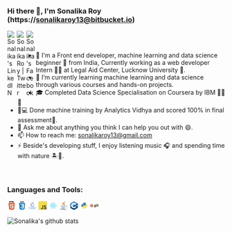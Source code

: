 ### Hi there 👋, I'm Sonalika Roy (https://sonalikaroy13@bitbucket.io)

<a href="https://www.linkedin.com/in/sonalikaroy">
  <img align="left" alt="Sonalika's LinkedIN" width="22px" src="https://cdn.jsdelivr.net/npm/simple-icons@v3/icons/linkedin.svg" />
</a>
<a href="https://twitter.com/sonalikaroy13">
  <img align="left" alt="Sonalika Roy | Twitter" width="22px" src="https://cdn.jsdelivr.net/npm/simple-icons@v3/icons/twitter.svg" />
</a>
<a href="https://www.facebook.com/sonalika.roy.9803">
  <img align="left" alt="Sonalika's Facebook" width="22px" src="https://cdn.jsdelivr.net/npm/simple-icons@v3/icons/facebook.svg" />
</a>

<br />
<br />

- 🔭 I'm a Front end developer, machine learning and data science beginner 🚀 from India, Currently working as a web developer Intern 🙍🏽 at Legal Aid Center, Lucknow University 👯.
- 🌱 I’m currently learning machine learning and data science through various courses and hands-on projects.
- 🎓 Completed Data Science Specialisation on Coursera by IBM 👨🏽💼 
- 👨💻 Done machine training by Analytics Vidhya and scored 100% in final assessment🥇.
- 💬 Ask me about anything you think I can help you out with 😄.
- 📫 How to reach me: sonalikaroy13@gmail.com
- ⚡ Beside's developing stuff, I enjoy listening music 🎧 and spending time with nature 🏝️🗻. 
<br />

### **Languages and Tools:**
<code><img height="20" src="https://raw.githubusercontent.com/github/explore/80688e429a7d4ef2fca1e82350fe8e3517d3494d/topics/html/html.png"></code>
<code><img height="20" src="https://raw.githubusercontent.com/github/explore/80688e429a7d4ef2fca1e82350fe8e3517d3494d/topics/css/css.png"></code>
<code><img height="20" src="https://raw.githubusercontent.com/github/explore/80688e429a7d4ef2fca1e82350fe8e3517d3494d/topics/c/c.png"></code>
<code><img height="20" src="https://raw.githubusercontent.com/github/explore/80688e429a7d4ef2fca1e82350fe8e3517d3494d/topics/javascript/javascript.png"></code>
<code><img height="20" src="https://raw.githubusercontent.com/github/explore/80688e429a7d4ef2fca1e82350fe8e3517d3494d/topics/react/react.png"></code>
<code><img height="20" src="https://raw.githubusercontent.com/github/explore/80688e429a7d4ef2fca1e82350fe8e3517d3494d/topics/java/java.png"></code>
<code><img height="20" src="https://raw.githubusercontent.com/github/explore/80688e429a7d4ef2fca1e82350fe8e3517d3494d/topics/cpp/cpp.png"></code>
<code><img height="20" src="https://raw.githubusercontent.com/github/explore/80688e429a7d4ef2fca1e82350fe8e3517d3494d/topics/python/python.png"></code>
<code><img height="20" src="https://raw.githubusercontent.com/github/explore/80688e429a7d4ef2fca1e82350fe8e3517d3494d/topics/git/git.png"></code>
<br />

![Sonalika's github stats](https://github-readme-stats.vercel.app/api?username=sonalikaroy13&show_icons=true&hide_border=true)

